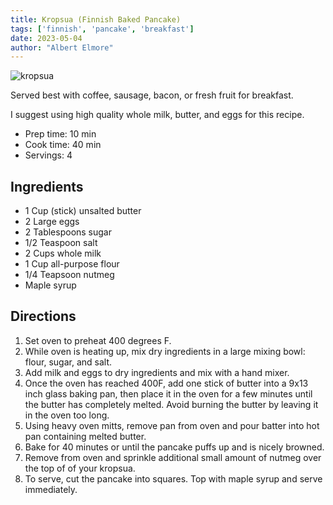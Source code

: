 ```yaml
---
title: Kropsua (Finnish Baked Pancake)
tags: ['finnish', 'pancake', 'breakfast']
date: 2023-05-04
author: "Albert Elmore"
---
```


![kropsua](/pix/kropsua.webp)

Served best with coffee, sausage, bacon, or fresh fruit for breakfast. 

I suggest using high quality whole milk, butter, and eggs for this recipe.

- Prep time: 10 min
- Cook time: 40 min
- Servings: 4

## Ingredients

- 1 Cup (stick) unsalted butter
- 2 Large eggs 
- 2 Tablespoons sugar
- 1/2 Teaspoon salt
- 2 Cups whole milk
- 1 Cup all-purpose flour
- 1/4 Teapsoon nutmeg
- Maple syrup

## Directions

1. Set oven to preheat 400 degrees F.
2. While oven is heating up, mix dry ingredients in a large mixing bowl: flour, sugar, and salt.
3. Add milk and eggs to dry ingredients and mix with a hand mixer.
4. Once the oven has reached 400F, add one stick of butter into a 9x13 inch glass baking pan, then place it in the oven for a few minutes until the butter has completely melted. Avoid burning the butter by leaving it in the oven too long. 
5. Using heavy oven mitts, remove pan from oven and pour batter into hot pan containing melted butter.
6. Bake for 40 minutes or until the pancake puffs up and is nicely browned. 
7. Remove from oven and sprinkle additional small amount of nutmeg over the top of of your kropsua.
8. To serve, cut the pancake into squares. Top with maple syrup and serve immediately.
